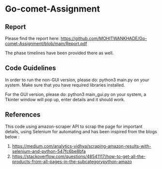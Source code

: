 # Go-comet-Assignment

## Report

Please find the report here: https://github.com/MOHITWANKHADE/Go-comet-Assignment/blob/main/Report.pdf

The phase timelines have been provided there as well.

## Code Guidelines

In order to run the non-GUI version, please do: python3 main.py on your system. Make sure that you have required libraries installed.

For the GUI version, please do: python3 main_gui.py on your system, a Tkinter window will pop up, enter details and it should work.

## References

This code using amazon-scraper API to scrap the page for important details, using Selenium for automating and has been inspired from the blogs below
:

1. https://medium.com/analytics-vidhya/scraping-amazon-results-with-selenium-and-python-547fc6be8bfa
2. https://stackoverflow.com/questions/48541117/how-to-get-all-the-products-from-all-pages-in-the-subcategorypython-amazo
